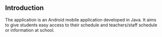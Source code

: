 ## Introduction

The application is an Android mobile application developed in Java. It aims to give students easy access to their schedule
and teachers/staff schedule or information at school.

